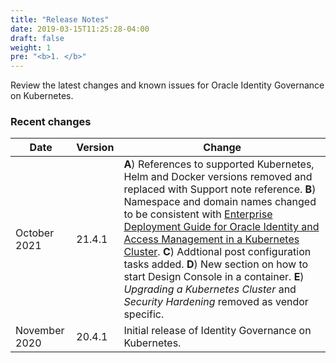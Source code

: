 ```yaml
---
title: "Release Notes"
date: 2019-03-15T11:25:28-04:00
draft: false
weight: 1
pre: "<b>1. </b>"
---
```


Review the latest changes and known issues for Oracle Identity Governance on Kubernetes.

### Recent changes

| Date | Version | Change |
| --- | --- | --- |
| October 2021 | 21.4.1 | **A**) References to supported Kubernetes, Helm and Docker versions removed and replaced with Support note reference. **B**) Namespace and domain names changed to be consistent with [Enterprise Deployment Guide for Oracle Identity and Access Management in a Kubernetes Cluster](https://docs.oracle.com/en/middleware/fusion-middleware/12.2.1.4/ikedg/). **C**) Addtional post configuration tasks added. **D**) New section on how to start Design Console in a container. **E**) *Upgrading a Kubernetes Cluster* and *Security Hardening* removed as vendor specific.|
| November 2020 | 20.4.1 | Initial release of Identity Governance on Kubernetes.|
